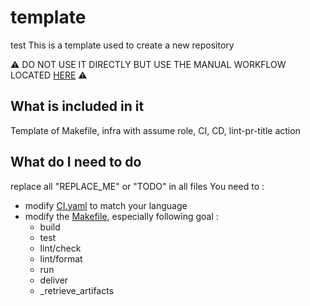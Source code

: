 # template
test
This is a template used to create a new repository

:warning: DO NOT USE IT DIRECTLY BUT USE THE MANUAL WORKFLOW LOCATED [HERE](https://github.com/pbstck/pubstack/actions/workflows/create-repository.yaml) :warning:

## What is included in it 
Template of Makefile, infra with assume role, CI, CD, lint-pr-title action

## What do I need to do

replace all "REPLACE_ME" or "TODO" in all files
You need to :
- modify [CI.yaml](.github/workflows/CI.yaml) to match your language
- modify the [Makefile](./Makefile), especially following goal :
  - build
  - test
  - lint/check
  - lint/format
  - run
  - deliver
  - _retrieve_artifacts


